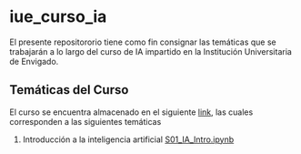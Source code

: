 # iue_curso_ia

El presente repositororio tiene como fin consignar las temáticas que se trabajarán a lo largo del curso de IA impartido en la Institución Universitaria de Envigado.

## Temáticas del Curso

El curso se encuentra almacenado en el siguiente [link](https://github.com/ssanchezgoe/iue_curso_ia/tree/main/nb_google_colab), las cuales corresponden a las siguientes temáticas

1. Introducción a la inteligencia artificial [S01_IA_Intro.ipynb](https://github.com/ssanchezgoe/iue_curso_ia/tree/main/nb_google_colab)
